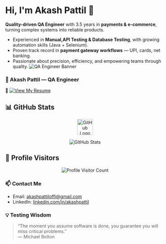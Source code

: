 # Hi, I'm Akash Pattil 👋

**Quality-driven QA Engineer** with 3.5 years in **payments & e-commerce**, turning complex systems into reliable products.

- Experienced in **Manual,API Testing & Database Testing**, with growing automation skills (Java + Selenium).
- Proven track record in **payment gateway workflows** — UPI, cards, net banking.
- Passionate about precision, efficiency, and empowering teams through quality.
![QA Engineer Banner](https://your-image-link.com/banner.gif)
### 💼 Akash Pattil — QA Engineer  
📄 [![View My Resume](https://img.shields.io/badge/View%20My%20Resume-Click%20Here-blue?style=for-the-badge&logo=github)](https://github.com/Akash4200AP/PersonalDoc/blob/master/AkashPattil_QAEngineer_Resume_2025.pdf)

## 📊 GitHub Stats

<p align="center">
  <img src="https://github.githubassets.com/images/modules/logos_page/GitHub-Mark.png" alt="GitHub Logo" width="50" />
</p>

<p align="center">
  <img src="https://github-readme-stats.vercel.app/api?username=Akash4200AP&show_icons=true&theme=vue" alt="GitHub Stats" />
</p>

## 👀 Profile Visitors

<p align="center">
  <img src="https://profile-counter.glitch.me/akashpattil/count.svg" alt="Profile Visitor Count" />
</p>

### 📫 Contact Me
- Email: akashpattiloffi@gmail.com
- LinkedIn: [linkedin.com/in/akashpattil](https://www.linkedin.com/in/akashpattil)

### 💡 Testing Wisdom
> “The moment you assume software is done, you guarantee you will miss critical problems.”  
> — Michael Bolton
